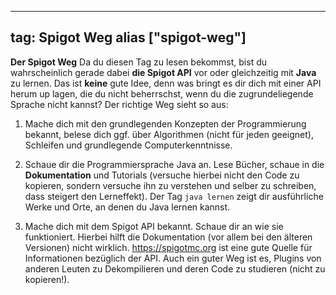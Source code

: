 
---
tag: Spigot Weg
alias ["spigot-weg"]
---

**Der Spigot Weg**
Da du diesen Tag zu lesen bekommst, bist du wahrscheinlich gerade dabei **die Spigot API** vor oder gleichzeitig mit **Java** zu lernen. Das ist **keine** gute Idee, denn was bringt es dir dich mit einer API herum up lagen, die du nicht beherrschst, wenn du die zugrundeliegende Sprache nicht kannst?
Der richtige Weg sieht so aus:

1) Mache dich mit den grundlegenden Konzepten der Programmierung bekannt, belese dich ggf. über Algorithmen (nicht für jeden geeignet), Schleifen und grundlegende Computerkenntnisse.

2) Schaue dir die Programmiersprache Java an. Lese Bücher, schaue in die **Dokumentation** und Tutorials (versuche hierbei nicht den Code zu kopieren, sondern versuche ihn zu verstehen und selber zu schreiben, dass steigert den Lerneffekt). Der Tag `java lernen` zeigt dir ausführliche Werke und Orte, an denen du Java lernen kannst.

3) Mache dich mit dem Spigot API bekannt. Schaue dir an wie sie funktioniert. Hierbei hilft die Dokumentation (vor allem bei den älteren Versionen) nicht wirklich. https://spigotmc.org ist eine gute Quelle für Informationen bezüglich der API. Auch ein guter Weg ist es, Plugins von anderen Leuten zu Dekompilieren und deren Code zu studieren (nicht zu kopieren!).
